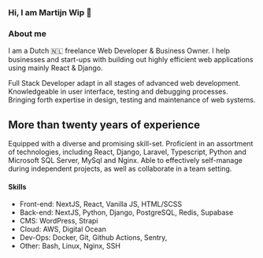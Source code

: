 ### Hi, I am Martijn Wip 👋

### About me

I am a Dutch 🇳🇱 freelance Web Developer & Business Owner. I help businesses and start-ups with building out highly efficient web applications using mainly React & Django.

Full Stack Developer adapt in all stages of advanced web development. Knowledgeable in user interface, testing and debugging processes. Bringing forth expertise in design, testing and maintenance of web systems.

## More than twenty years of experience
Equipped with a diverse and promising skill-set. Proficient in an assortment of technologies, including React, Django, Laravel, Typescript, Python and Microsoft SQL Server, MySql and Nginx. Able to effectively self-manage during independent projects, as well as collaborate in a team setting.


#### Skills
- Front-end: NextJS, React, Vanilla JS, HTML/SCSS
- Back-end: NextJS, Python, Django, PostgreSQL, Redis, Supabase
- CMS: WordPress, Strapi
- Cloud: AWS, Digital Ocean
- Dev-Ops: Docker, Git, Github Actions, Sentry,
- Other: Bash, Linux, Nginx, SSH


<!--
**flyingwip/flyingwip** is a ✨ _special_ ✨ repository because its `README.md` (this file) appears on your GitHub profile.

Here are some ideas to get you started:

- 🔭 I’m currently working on ...
- 🌱 I’m currently learning ...
- 👯 I’m looking to collaborate on ...
- 🤔 I’m looking for help with ...
- 💬 Ask me about ...
- 📫 How to reach me: ...
- 😄 Pronouns: ...
- ⚡ Fun fact: ...
-->
